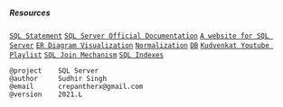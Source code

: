 ##### Resources <br />
[```SQL Statement```](https://docs.microsoft.com/en-us/sql/t-sql/statements/statements?view=sql-server-ver15)
[```SQL Server Official Documentation```](https://docs.microsoft.com/en-us/sql/t-sql/language-reference?view=sql-server-ver15)
[```A website for SQL Server```](https://www.sqlservertutorial.net/)
[```ER Diagram Visualization```](https://sqldbm.com/Home/)
[```Normalization```](https://www.essentialsql.com/database-normalization/)
[```DB```](https://github.com/crepantherx/db)
[```Kudvenkat Youtube Playlist```](https://www.youtube.com/watch?v=ZNObiptSMSI&list=PL_nMO-wncU0nYz_BFwHJENd2YWoobA9Ly&ab_channel=kudvenkat)
[```SQL Join Mechanism```](https://www.youtube.com/watch?v=pJWCwfv983Q&ab_channel=TheMagicofSQL)
[```SQL Indexes```](https://www.youtube.com/watch?v=7wLFr7ZnKPU&ab_channel=TheMagicofSQL)


```
@project    SQL Server 
@author     Sudhir Singh 
@email      crepantherx@gmail.com
@version    2021.L
```
